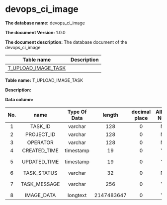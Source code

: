 # devops\_ci\_image

**The database name:** devops\_ci\_image

**The document Version:** 1.0.0

**The document description:** The database document of the devops\_ci\_image

|                     Table name                     |  Description |
| :----------------------------------------: | :-: |
| [T\_UPLOAD\_IMAGE\_TASK](broken-reference) |     |

**Table name:** T\_UPLOAD\_IMAGE\_TASK

**Description:** 

**Data column:** 

|  No. |       name      |    Type Of Data   |     length     | decimal place | Allow Null |   primary key  | defaultValue |  Description  |
| :-: | :-----------: | :-------: | :--------: | :-: | :--: | :-: | :-: | :--: |
|  1  |    TASK\_ID   |  varchar  |     128    |  0  |   N  |  Y  |     | Task ID  |
|  2  |  PROJECT\_ID  |  varchar  |     128    |  0  |   N  |  N  |     | Project ID  |
|  3  |    OPERATOR   |  varchar  |     128    |  0  |   N  |  N  |     |  Operation |
|  4  | CREATED\_TIME | timestamp |     19     |  0  |   Y  |  N  |     | CreationTime  |
|  5  | UPDATED\_TIME | timestamp |     19     |  0  |   Y  |  N  |     | Change the time  |
|  6  |  TASK\_STATUS |  varchar  |     32     |  0  |   N  |  N  |     | Task Total  |
|  7  | TASK\_MESSAGE |  varchar  |     256    |  0  |   Y  |  N  |     | Task message  |
|  8  |  IMAGE\_DATA  |  longtext | 2147483647 |  0  |   Y  |  N  |     | Mirror List  |
